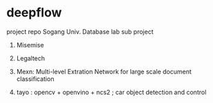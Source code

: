 # deepflow
project repo
Sogang Univ. Database lab sub project
1. Misemise

2. Legaltech

3. Mexn: Multi-level Extration Network for large scale document classification

4. tayo : opencv + openvino + ncs2 ; car object detection and control

